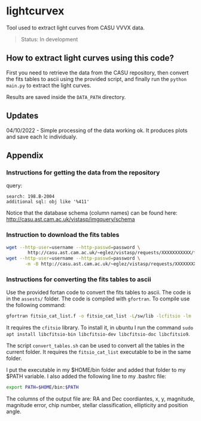 # lightcurvex
Tool used to extract light curves from CASU VVVX data.

> Status: In development

## How to extract light curves using this code?

First you need to retrieve the data from the CASU repository, then convert the fits tables to ascii using the provided script, and finally run the `python main.py` to extract the light curves.

Results are saved inside the `DATA_PATH` directory.


## Updates
04/10/2022 - Simple processing of the data working ok. It produces plots and save each lc individualy.

## Appendix

###  Instructions for getting the data from the repository

query:
```
search: 198.B-2004
additional sql: obj like '%411'
```

Notice that the database schema (column names) can be found here: http://casu.ast.cam.ac.uk/vistasp/imgquery/schema

### Instruction to download the fits tables
```bash
wget --http-user=username --http-passwd=password \
        http://casu.ast.cam.ac.uk/~eglez/vistasp/requests/XXXXXXXXXXX/filelist
wget --http-user=username --http-passwd=password \
       -m -B http://casu.ast.cam.ac.uk/~eglez/vistasp/requests/XXXXXXXXXXX/ -i filelist
```

### Instructions for converting the fits tables to ascii

Use the provided fortan code to convert the fits tables to ascii. The code is in the `assests/` folder. The code is compiled with `gfortran`. To compile use the following command:

```bash
gfortran fitsio_cat_list.f -o fitsio_cat_list -L/sw/lib -lcfitsio -lm
```
It requires the `cfitsio` library. To install it, in ubuntu I run the command `sudo apt install libcfitsio-bin libcfitsio-dev libcfitsio-doc libcfitsio9`.

The script `convert_tables.sh` can be used to convert all the tables in the current folder. It requires the `fitsio_cat_list` executable to be in the same folder.

I put the executable in my $HOME/bin folder and added that folder to my $PATH variable. I also added the following line to my .bashrc file:

```bash
export PATH=$HOME/bin:$PATH
```

The columns of the output file are:
RA and Dec coordiantes, x, y, magnitude, magnitude error, chip number, stellar classification, ellipticity and position angle.